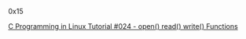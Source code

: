 0x15

[C Programming in Linux Tutorial #024 - open() read() write() Functions](https://www.youtube.com/watch?v=e-srF6c3TJ8&ab_channel=ProgrammingKnowledge)
